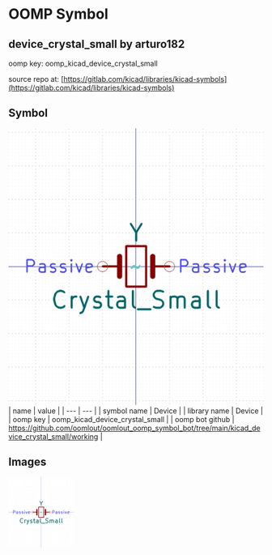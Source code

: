 # OOMP Symbol  
## device_crystal_small  by arturo182  
  
oomp key: oomp_kicad_device_crystal_small  
  
source repo at: [https://gitlab.com/kicad/libraries/kicad-symbols](https://gitlab.com/kicad/libraries/kicad-symbols)  
## Symbol  
  
[![working.png](working_600.png)](working.png)  
| name | value | 
| --- | --- | 
| symbol name | Device | 
| library name | Device | 
| oomp key | oomp_kicad_device_crystal_small | 
| oomp bot github | https://github.com/oomlout/oomlout_oomp_symbol_bot/tree/main/kicad_device_crystal_small/working | 
## Images  
  
[![working.png](working_140.png)](working.png)  
